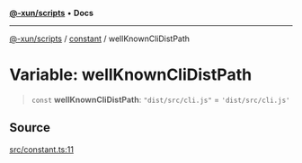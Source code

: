 [**@-xun/scripts**](../../README.md) • **Docs**

***

[@-xun/scripts](../../README.md) / [constant](../README.md) / wellKnownCliDistPath

# Variable: wellKnownCliDistPath

> `const` **wellKnownCliDistPath**: `"dist/src/cli.js"` = `'dist/src/cli.js'`

## Source

[src/constant.ts:11](https://github.com/Xunnamius/xscripts/blob/c8ed653392f2f548c08b4816b4826c1422ed8244/src/constant.ts#L11)
